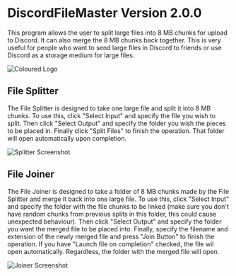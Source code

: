 # DiscordFileMaster Version 2.0.0
This program allows the user to split large files into 8 MB chunks for upload to Discord. It can also merge the 8 MB chunks back together. This is very useful for people who want to send large files in Discord to friends or use Discord as a storage medium for large files.

![Coloured Logo](https://user-images.githubusercontent.com/52577016/202877254-afbdef52-9c1b-481e-acfb-b7e56dcf46bc.png)

## File Splitter
The File Splitter is designed to take one large file and split it into 8 MB chunks. To use this, click "Select Input" and specify the file you wish to split. Then click "Select Output" and specify the folder you wish the pieces to be placed in. Finally click "Split Files" to finish the operation. That folder will open automatically upon completion.

![Splitter Screenshot](https://user-images.githubusercontent.com/52577016/202876835-d69c5bd6-0019-4af0-b289-3b26640afc5b.png)

## File Joiner
The File Joiner is designed to take a folder of 8 MB chunks made by the File Splitter and merge it back into one large file. To use this, click "Select Input" and specify the folder with the file chunks to be linked (make sure you don't have random chunks from previous splits in this folder, this could cause unexpected behaviour).  Then click "Select Output" and specify the folder you want the merged file to be placed into. Finally, specify the filename and extension of the newly merged file and press "Join Button" to finish the operation. If you have "Launch file on completion" checked, the file wil open automatically. Regardless, the folder with the merged file will open.  

![Joiner Screenshot](https://user-images.githubusercontent.com/52577016/202876832-15cc23a3-71e8-4f62-bf3a-663905034c5b.png)
